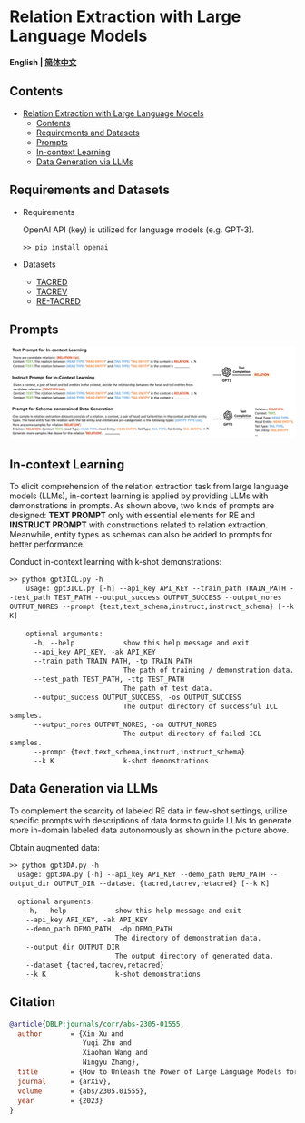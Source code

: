 # Relation Extraction with Large Language Models

<p align="left">
    <b> English | <a href="https://github.com/zjunlp/DeepKE/blob/main/example/llm/UnleashLLM/README_CN.md">简体中文</a> </b>
</p>


## Contents
- [Relation Extraction with Large Language Models](#relation-extraction-with-large-language-models)
  - [Contents](#contents)
  - [Requirements and Datasets](#requirements-and-datasets)
  - [Prompts](#prompts)
  - [In-context Learning](#in-context-learning)
  - [Data Generation via LLMs](#data-generation-via-llms)


## Requirements and Datasets
- Requirements
  
  OpenAI API (key) is utilized for language models (e.g. GPT-3).
    ```shell
    >> pip install openai
    ```
- Datasets
  - [TACRED](https://nlp.stanford.edu/projects/tacred/)
  - [TACREV](https://github.com/DFKI-NLP/tacrev)
  - [RE-TACRED](https://github.com/gstoica27/Re-TACRED)


## Prompts
![prompt](LLM.png)

## In-context Learning
To elicit comprehension of the relation extraction task from large language models (LLMs), in-context learning is applied by providing LLMs with demonstrations in prompts. As shown above, two kinds of prompts are designed: **TEXT PROMPT** only with essential elements for RE and **INSTRUCT PROMPT** with constructions related to relation extraction. Meanwhile, entity types as schemas can also be added to prompts for better performance.

Conduct in-context learning with k-shot demonstrations:

```shell
>> python gpt3ICL.py -h
    usage: gpt3ICL.py [-h] --api_key API_KEY --train_path TRAIN_PATH --test_path TEST_PATH --output_success OUTPUT_SUCCESS --output_nores OUTPUT_NORES --prompt {text,text_schema,instruct,instruct_schema} [--k K]

    optional arguments:
      -h, --help            show this help message and exit
      --api_key API_KEY, -ak API_KEY
      --train_path TRAIN_PATH, -tp TRAIN_PATH
                            The path of training / demonstration data.
      --test_path TEST_PATH, -ttp TEST_PATH
                            The path of test data.
      --output_success OUTPUT_SUCCESS, -os OUTPUT_SUCCESS
                            The output directory of successful ICL samples.
      --output_nores OUTPUT_NORES, -on OUTPUT_NORES
                            The output directory of failed ICL samples.
      --prompt {text,text_schema,instruct,instruct_schema}
      --k K                 k-shot demonstrations
```

## Data Generation via LLMs

To complement the scarcity of labeled RE data in few-shot settings, utilize specific prompts with descriptions of data forms to guide LLMs to generate more in-domain labeled data autonomously as shown in the picture above.

Obtain augmented data:
```shell
>> python gpt3DA.py -h
  usage: gpt3DA.py [-h] --api_key API_KEY --demo_path DEMO_PATH --output_dir OUTPUT_DIR --dataset {tacred,tacrev,retacred} [--k K]

  optional arguments:
    -h, --help            show this help message and exit
    --api_key API_KEY, -ak API_KEY
    --demo_path DEMO_PATH, -dp DEMO_PATH
                          The directory of demonstration data.
    --output_dir OUTPUT_DIR
                          The output directory of generated data.
    --dataset {tacred,tacrev,retacred}
    --k K                 k-shot demonstrations
```



## Citation

```BibTeX
@article{DBLP:journals/corr/abs-2305-01555,
  author       = {Xin Xu and
                  Yuqi Zhu and
                  Xiaohan Wang and
                  Ningyu Zhang},
  title        = {How to Unleash the Power of Large Language Models for Few-shot Relation Extraction?},
  journal      = {arXiv},
  volume       = {abs/2305.01555},
  year         = {2023}
}
```

